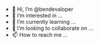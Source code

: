 - 👋 Hi, I’m @bendevaloper
- 👀 I’m interested in ...
- 🌱 I’m currently learning ...
- 💞️ I’m looking to collaborate on ...
- 📫 How to reach me ...

<!---
bendevaloper/bendevaloper is a ✨ special ✨ repository because its `README.md` (this file) appears on your GitHub profile.
You can click the Preview link to take a look at your changes.
--->
